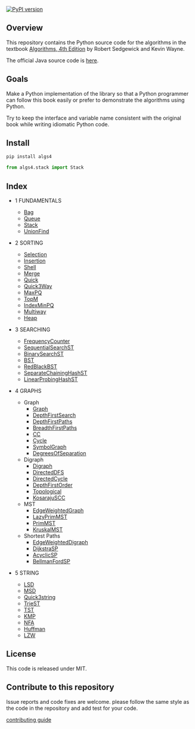 [![PyPI version](https://badge.fury.io/py/algs4.svg)](https://badge.fury.io/py/algs4)

## Overview

This repository contains the Python source code for the algorithms in the textbook
<a href = "http://amzn.to/13VNJi7">Algorithms, 4th Edition</a> by Robert Sedgewick and Kevin Wayne.

The official Java source code is <a href="https://github.com/kevin-wayne/algs4">here</a>.

## Goals

Make a Python implementation of the library so that a Python programmer can follow this book easily or prefer to demonstrate the algorithms using Python.

Try to keep the interface and variable name consistent with the original book while writing idiomatic Python code.

## Install

```sh
pip install algs4
```

```python
from algs4.stack import Stack
```

## Index

* 1 FUNDAMENTALS

  * [Bag](algs4/bag.py)
  * [Queue](algs4/queue.py)
  * [Stack](algs4/stack.py)
  * [UnionFind](algs4/uf.py)

* 2 SORTING

  * [Selection](algs4/selection.py)
  * [Insertion](algs4/insertion.py)
  * [Shell](algs4/shell.py)
  * [Merge](algs4/merge.py)
  * [Quick](algs4/quick.py)
  * [Quick3Way](algs4/quick_3way.py)
  * [MaxPQ](algs4/max_pq.py)
  * [TopM](algs4/top_m.py)
  * [IndexMinPQ](algs4/index_min_pq.py)
  * [Multiway](algs4/multiway.py)
  * [Heap](algs4/heap.py)

* 3 SEARCHING

  * [FrequencyCounter](algs4/frequency_counter.py)
  * [SequentialSearchST](algs4/sequential_search_st.py)
  * [BinarySearchST](algs4/binary_search_st.py)
  * [BST](algs4/bst.py)
  * [RedBlackBST](algs4/red_black_bst.py)
  * [SeparateChainingHashST](algs4/separate_chaining_hash_st.py)
  * [LinearProbingHashST](algs4/linear_probing_hash_st.py)

* 4 GRAPHS
  * Graph
    * [Graph](algs4/graph.py)
    * [DepthFirstSearch](algs4/depth_first_search.py)
    * [DepthFirstPaths](algs4/depth_first_paths.py)
    * [BreadthFirstPaths](algs4/breadth_first_paths.py)
    * [CC](algs4/cc.py)
    * [Cycle](algs4/cycle.py)
    * [SymbolGraph](algs4/symbol_graph.py)
    * [DegreesOfSeparation](algs4/degrees_of_separation.py)
  * Digraph
    * [Digraph](algs4/digraph.py)
    * [DirectedDFS](algs4/directed_dfs.py)
    * [DirectedCycle](algs4/directed_cycle.py)
    * [DepthFirstOrder](algs4/depth_first_order.py)
    * [Topological](algs4/topological.py)
    * [KosarajuSCC](algs4/kosaraju_scc.py)
  * MST
    * [EdgeWeightedGraph](algs4/edge_weighted_graph.py)
    * [LazyPrimMST](algs4/lazy_prim_mst.py)
    * [PrimMST](algs4/prim_mst.py)
    * [KruskalMST](algs4/kruskal_mst.py)
  * Shortest Paths
    * [EdgeWeightedDigraph](algs4/edge_weighted_digraph.py)
    * [DijkstraSP](algs4/dijkstra_sp.py)
    * [AcyclicSP](algs4/acyclic_sp.py)
    * [BellmanFordSP](algs4/bellman_ford_sp.py)

* 5 STRING
  * [LSD](algs4/lsd.py)
  * [MSD](algs4/msd.py)
  * [Quick3string](algs4/quick3_string.py)
  * [TrieST](algs4/trie_st.py)
  * [TST](algs4/tst.py)
  * [KMP](algs4/kmp.py)
  * [NFA](algs4/nfa.py)
  * [Huffman](algs4/huffman.py)
  * [LZW](algs4/lzw.py)

## License

This code is released under MIT.

## Contribute to this repository

Issue reports and code fixes are welcome. please follow the same style as the code in the repository and add test for your
code.

[contributing guide](contributing.md)